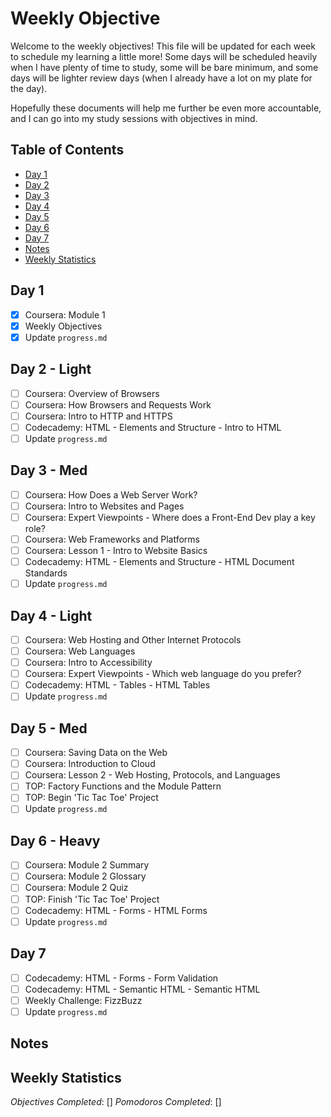 # Weekly Objective

Welcome to the weekly objectives! This file will be updated for each week to schedule my learning a little more! Some days will be scheduled heavily when I have plenty of time to study, some will be bare minimum, and some days will be lighter review days (when I already have a lot on my plate for the day).

Hopefully these documents will help me further be even more accountable, and I can go into my study sessions with objectives in mind.

## Table of Contents

- [Day 1](#day-1)
- [Day 2](#day-2)
- [Day 3](#day-3)
- [Day 4](#day-4)
- [Day 5](#day-5)
- [Day 6](#day-6)
- [Day 7](#day-7)
- [Notes](#notes)
- [Weekly Statistics](#weekly-statistics)

## Day 1

- [x] Coursera: Module 1
- [x] Weekly Objectives
- [x] Update `progress.md`

## Day 2 - Light

- [ ] Coursera: Overview of Browsers
- [ ] Coursera: How Browsers and Requests Work
- [ ] Coursera: Intro to HTTP and HTTPS
- [ ] Codecademy: HTML - Elements and Structure - Intro to HTML
- [ ] Update `progress.md`

## Day 3 - Med

- [ ] Coursera: How Does a Web Server Work?
- [ ] Coursera: Intro to Websites and Pages
- [ ] Coursera: Expert Viewpoints - Where does a Front-End Dev play a key role?
- [ ] Coursera: Web Frameworks and Platforms
- [ ] Coursera: Lesson 1 - Intro to Website Basics
- [ ] Codecademy: HTML - Elements and Structure - HTML Document Standards
- [ ] Update `progress.md`

## Day 4 - Light

- [ ] Coursera: Web Hosting and Other Internet Protocols
- [ ] Coursera: Web Languages
- [ ] Coursera: Intro to Accessibility
- [ ] Coursera: Expert Viewpoints - Which web language do you prefer?
- [ ] Codecademy: HTML - Tables - HTML Tables
- [ ] Update `progress.md`

## Day 5 - Med

- [ ] Coursera: Saving Data on the Web
- [ ] Coursera: Introduction to Cloud
- [ ] Coursera: Lesson 2 - Web Hosting, Protocols, and Languages
- [ ] TOP: Factory Functions and the Module Pattern
- [ ] TOP: Begin 'Tic Tac Toe' Project
- [ ] Update `progress.md`

## Day 6 - Heavy 
- [ ] Coursera: Module 2 Summary
- [ ] Coursera: Module 2 Glossary
- [ ] Coursera: Module 2 Quiz
- [ ] TOP: Finish 'Tic Tac Toe' Project
- [ ] Codecademy: HTML - Forms - HTML Forms
- [ ] Update `progress.md`

## Day 7

- [ ] Codecademy: HTML - Forms - Form Validation
- [ ] Codecademy: HTML - Semantic HTML - Semantic HTML
- [ ] Weekly Challenge: FizzBuzz
- [ ] Update `progress.md`

## Notes

## Weekly Statistics

*Objectives Completed*: []
*Pomodoros Completed*: []